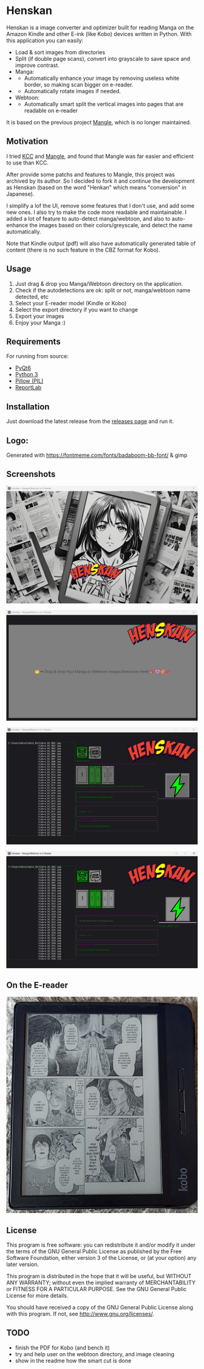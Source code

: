 # Henskan #

Henskan is a image converter and optimizer built for reading Manga on the Amazon Kindle and other E-ink (like Kobo)
devices written in Python. With this application you can easily:

*   Load & sort images from directories
*   Split (if double page scans), convert into grayscale to save space and improve contrast.
*   Manga:
  * *  Automatically enhance your image by removing useless white border, so making scan bigger on e-reader.
  * *  Automatically rotate images if needed.
*   Webtoon:
  * *  Automatically smart split the vertical images into pages that are readable on e-reader

It is based on the previous project [Mangle](https://github.com/FooSoft/mangle), which is no longer maintained.

## Motivation ##

I tried [KCC](https://github.com/ciromattia/kcc) and [Mangle](https://github.com/FooSoft/mangle), and found that Mangle was 
far easier and efficient to use than KCC.

After provide some patchs and features to Mangle, this project was archived by its author. So I decided to fork it and
continue the development as Henskan (based on the word "Henkan" which means "conversion" in Japanese).

I simplify a lof the UI, remove some features that I don't use, and add some new ones. I also try to make the code more
readable and maintainable. I added a lot of feature to auto-detect manga/webtoon, and also to auto-enhance the images based on their colors/greyscale,
and detect the name automatically.

Note that Kindle output (pdf) will also have automatically generated table of content (there is no such feature in the CBZ format for Kobo).

## Usage ##

1.  Just drag & drop you Manga/Webtoon directory on the application.
2.  Check if the autodetections are ok: split or not, manga/webtoon name detected, etc
3.  Select your E-reader model (Kindle or Kobo)
3.  Select the export directory if you want to change
5.  Export your images
6.  Enjoy your Manga :)

## Requirements ##

For running from source:

*   [PyQt6](https://riverbankcomputing.com/software/pyqt/download)
*   [Python 3](http://www.python.org/download/releases/)
*   [Pillow (PIL)](https://pypi.org/project/Pillow/)
*   [ReportLab](https://pypi.org/project/reportlab/)

## Installation ##

Just download the latest release from the [releases page](https://github.com/naparuba/henskan/releases) and run it.

## Logo:
Generated with https://fontmeme.com/fonts/badaboom-bb-font/ & gimp


## Screenshots ##

[![Splash screen](images/splash_screen.png)](images/splash_screen.png)

[![Splash screen](images/drop_images.png)](images/drop_images.png)

[![Splash screen](images/auto-configure.png)](images/auto-configure.png)

[![Splash screen](images/finish.png)](images/finish.png)


## On the E-reader ##

[![](images/reality.jpg)](images/reality.jpg)


## License ##

This program is free software: you can redistribute it and/or modify
it under the terms of the GNU General Public License as published by
the Free Software Foundation, either version 3 of the License, or
(at your option) any later version.

This program is distributed in the hope that it will be useful,
but WITHOUT ANY WARRANTY; without even the implied warranty of
MERCHANTABILITY or FITNESS FOR A PARTICULAR PURPOSE.  See the
GNU General Public License for more details.

You should have received a copy of the GNU General Public License
along with this program.  If not, see <http://www.gnu.org/licenses/>.


## TODO  ##

* finish the PDF for Kobo (and bench it)
* try and help user on the webtoon directory, and image cleaning
* show in the readme how the smart cut is done